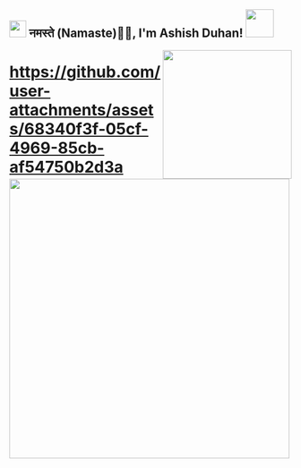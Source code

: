 <h2><img src="https://emojis.slackmojis.com/emojis/images/1531849430/4246/blob-sunglasses.gif?1531849430" width="30"/> नमस्ते (Namaste)🙏🏻, I'm Ashish Duhan! <img src="https://media.giphy.com/media/12oufCB0MyZ1Go/giphy.gif" width="50"> </h2>
<img align='right' src="https://media.giphy.com/media/M9gbBd9nbDrOTu1Mqx/giphy.gif" width="230">
<img align='left' src="https://cdnl.iconscout.com/lottie/premium/preview-watermark/team-working-on-devops-12678166-10490107.mp4" width="500">


# https://github.com/user-attachments/assets/68340f3f-05cf-4969-85cb-af54750b2d3a
